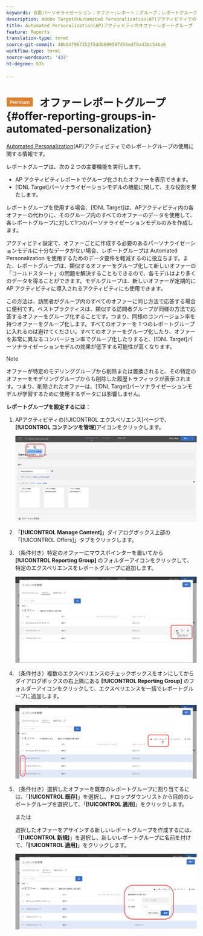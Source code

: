 ```yaml
---
keywords: 自動パーソナライゼーション；オファー;レポート；グループ；レポートグループ
description: Adobe TargetのAutomated Personalization(AP)アクティビティでのレポートグループの使用に関する情報です。
title: Automated Personalization(AP)アクティビティのオファーレポートグループ
feature: Reports
translation-type: tm+mt
source-git-commit: 48b94f967252f5ddb009597456edf0a43bc54ba6
workflow-type: tm+mt
source-wordcount: '433'
ht-degree: 63%

---
```



# ![Automated Personalizationのプレミアム](/help/assets/premium.png) オファーレポートグループ{#offer-reporting-groups-in-automated-personalization}

[Automated Personalization](/help/c-activities/t-automated-personalization/automated-personalization.md)(AP)アクティビティでのレポートグループの使用に関する情報です。

レポートグループは、次の 2 つの主要機能を実行します。

* AP アクティビティレポートでグループ化されたオファーを表示できます。
* [!DNL Target]パーソナライゼーションモデルの機能に関して、主な役割を果たします。

レポートグループを使用する場合、[!DNL Target]は、APアクティビティ内の各オファーの代わりに、そのグループ内のすべてのオファーのデータを使用して、各レポートグループに対して1つのパーソナライゼーションモデルのみを作成します。

アクティビティ設定で、オファーごとに作成する必要のあるパーソナライゼーションモデルに十分なデータがない場合、レポートグループは Automated Personalization を使用するためのデータ要件を軽減するのに役立ちます。また、レポートグループは、類似するオファーをグループ化して新しいオファーの「コールドスタート」の問題を解決することもできるので、各モデルはより多くのデータを得ることができます。モデルグループは、新しいオファーが定期的に AP アクティビティに導入されるアクティビティにも使用できます。

この方法は、訪問者がグループ内のすべてのオファーに同じ方法で応答する場合に便利です。ベストプラクティスは、類似する訪問者グループが同様の方法で応答するオファーをグループ化することです。つまり、同様のコンバージョン率を持つオファーをグループ化します。すべてのオファーを 1 つのレポートグループに入れるのは避けてください。すべてのオファーをグループ化したり、オファーを非常に異なるコンバージョン率でグループ化したりすると、[!DNL Target]パーソナライゼーションモデルの効果が低下する可能性が高くなります。

>[!NOTE]
>
>オファーが特定のモデリンググループから削除または置換されると、その特定のオファーをモデリンググループからも削除した履歴トラフィックが表示されます。つまり、削除されたオファーは、[!DNL Target]パーソナライゼーションモデルが学習するために使用するデータには影響しません。

**レポートグループを設定するには：**

1. APアクティビティの[!UICONTROL エクスペリエンス]ページで、**[!UICONTROL コンテンツを管理]**&#x200B;アイコンをクリックします。

   ![](assets/ap_manage_content.png)

1. 「**[!UICONTROL Manage Content]**」ダイアログボックス上部の「[!UICONTROL Offers]」タブをクリックします。
1. （条件付き）特定のオファーにマウスポインターを置いてから **[!UICONTROL Reporting Group]** のフォルダーアイコンをクリックして、特定のエクスペリエンスをレポートグループに追加します。

   ![](assets/ap_manage_content_2.png)

1. （条件付き）複数のエクスペリエンスのチェックボックスをオンにしてからダイアログボックスの右上隅にある **[!UICONTROL Reporting Group]** のフォルダーアイコンをクリックして、エクスペリエンスを一括でレポートグループに追加します。

   ![](assets/ap_manage_content_3.png)

1. （条件付き）選択したオファーを既存のレポートグループに割り当てるには、「**[!UICONTROL 既存]**」を選択し、ドロップダウンリストから目的のレポートグループを選択して、「**[!UICONTROL 適用]**」をクリックします。

   または

   選択したオファーをアサインする新しいレポートグループを作成するには、 「**[!UICONTROL 新規]**」を選択し、新しいレポートグループに名前を付けて、「**[!UICONTROL 適用]**」をクリックします。

   ![](assets/ap_reporting_groups.png)

